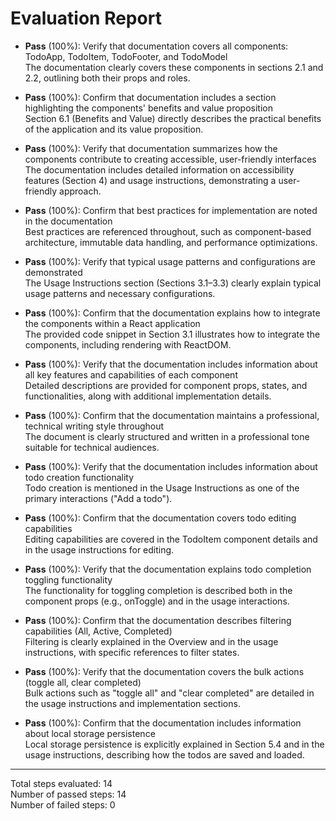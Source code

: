 # Evaluation Report

- **Pass** (100%): Verify that documentation covers all components: TodoApp, TodoItem, TodoFooter, and TodoModel  
  The documentation clearly covers these components in sections 2.1 and 2.2, outlining both their props and roles.

- **Pass** (100%): Confirm that documentation includes a section highlighting the components' benefits and value proposition  
  Section 6.1 (Benefits and Value) directly describes the practical benefits of the application and its value proposition.

- **Pass** (100%): Verify that documentation summarizes how the components contribute to creating accessible, user-friendly interfaces  
  The documentation includes detailed information on accessibility features (Section 4) and usage instructions, demonstrating a user-friendly approach.

- **Pass** (100%): Confirm that best practices for implementation are noted in the documentation  
  Best practices are referenced throughout, such as component-based architecture, immutable data handling, and performance optimizations.

- **Pass** (100%): Verify that typical usage patterns and configurations are demonstrated  
  The Usage Instructions section (Sections 3.1–3.3) clearly explain typical usage patterns and necessary configurations.

- **Pass** (100%): Confirm that the documentation explains how to integrate the components within a React application  
  The provided code snippet in Section 3.1 illustrates how to integrate the components, including rendering with ReactDOM.

- **Pass** (100%): Verify that the documentation includes information about all key features and capabilities of each component  
  Detailed descriptions are provided for component props, states, and functionalities, along with additional implementation details.

- **Pass** (100%): Confirm that the documentation maintains a professional, technical writing style throughout  
  The document is clearly structured and written in a professional tone suitable for technical audiences.

- **Pass** (100%): Verify that the documentation includes information about todo creation functionality  
  Todo creation is mentioned in the Usage Instructions as one of the primary interactions ("Add a todo").

- **Pass** (100%): Confirm that the documentation covers todo editing capabilities  
  Editing capabilities are covered in the TodoItem component details and in the usage instructions for editing.

- **Pass** (100%): Verify that the documentation explains todo completion toggling functionality  
  The functionality for toggling completion is described both in the component props (e.g., onToggle) and in the usage interactions.

- **Pass** (100%): Confirm that the documentation describes filtering capabilities (All, Active, Completed)  
  Filtering is clearly explained in the Overview and in the usage instructions, with specific references to filter states.

- **Pass** (100%): Verify that the documentation covers the bulk actions (toggle all, clear completed)  
  Bulk actions such as "toggle all" and "clear completed" are detailed in the usage instructions and implementation sections.

- **Pass** (100%): Confirm that the documentation includes information about local storage persistence  
  Local storage persistence is explicitly explained in Section 5.4 and in the usage instructions, describing how the todos are saved and loaded.

---

Total steps evaluated: 14  
Number of passed steps: 14  
Number of failed steps: 0